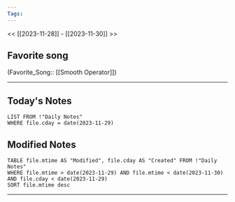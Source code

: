 ```yaml
---
Tags:
---
```

<< [[2023-11-28]] - [[2023-11-30]] >>
## Favorite song
(Favorite_Song:: [[Smooth Operator]])

___
## Today's Notes
```dataview
LIST FROM !"Daily Notes"
WHERE file.cday = date(2023-11-29)
```
## Modified Notes
```dataview
TABLE file.mtime AS "Modified", file.cday AS "Created" FROM !"Daily Notes" 
WHERE file.mtime > date(2023-11-29) AND file.mtime < date(2023-11-30) AND file.cday < date(2023-11-29)
SORT file.mtime desc
```
___
